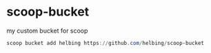 # scoop-bucket

my custom bucket for scoop

```powershell
scoop bucket add helbing https://github.com/helbing/scoop-bucket
```
